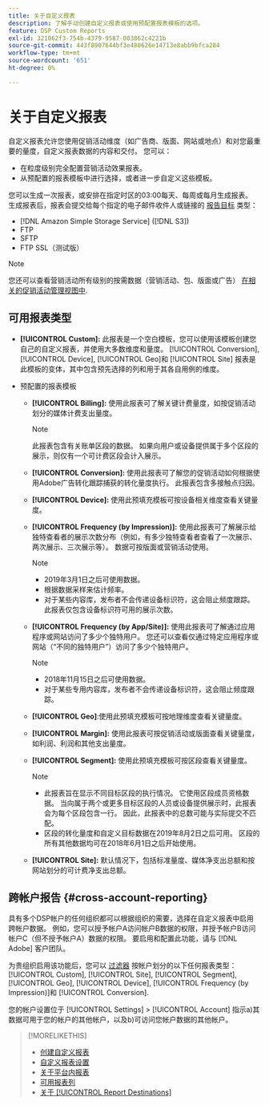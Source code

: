 ```yaml
---
title: 关于自定义报表
description: 了解手动创建自定义报表或使用预配置报表模板的选项。
feature: DSP Custom Reports
exl-id: 321062f3-754b-4379-9587-003862c4221b
source-git-commit: 443f8907644bf3e480626e14713e8abb9bfca284
workflow-type: tm+mt
source-wordcount: '651'
ht-degree: 0%

---
```


# 关于自定义报表

自定义报表允许您使用促销活动维度（如广告商、版面、网站或地点）和对您最重要的量度，自定义报表数据的内容和交付。 您可以：

* 在粒度级别完全配置营销活动效果报表。
* 从预配置的报表模板中进行选择，或者进一步自定义这些模板。

您可以生成一次报表，或安排在指定时区的03:00每天、每周或每月生成报表。 生成报表后，报表会提交给每个指定的电子邮件收件人或链接的 [报告目标](/help/dsp/reports/report-destinations/report-destination-about.md) 类型：

* [!DNL Amazon Simple Storage Service] ([!DNL S3])
* FTP
* SFTP
* FTP SSL（测试版）

>[!NOTE]
>
>您还可以查看营销活动所有级别的按需数据（营销活动、包、版面或广告） [在相关的促销活动管理视图中](/help/dsp/campaign-management/reports/campaign-reports-about.md).

## 可用报表类型

* **[!UICONTROL Custom]:** 此报表是一个空白模板，您可以使用该模板创建您自己的自定义报表，并使用大多数维度和量度。 [!UICONTROL Conversion], [!UICONTROL Device], [!UICONTROL Geo]和 [!UICONTROL Site] 报表是此模板的变体，其中包含预先选择的列和用于其各自用例的维度。

* 预配置的报表模板

   * **[!UICONTROL Billing]:** 使用此报表可了解关键计费量度，如按促销活动划分的媒体计费支出量度。

      >[!NOTE]
      >
      >此报表包含有关账单区段的数据。 如果向用户或设备提供属于多个区段的展示，则仅有一个可计费区段会计入展示。

   * **[!UICONTROL Conversion]:** 使用此报表可了解您的促销活动如何根据使用Adobe广告转化跟踪捕获的转化量度执行。 此报表包含多接触点归因。

   * **[!UICONTROL Device]:** 使用此预填充模板可按设备相关维度查看关键量度。

   * **[!UICONTROL Frequency (by Impression)]:** 使用此报表可了解展示给独特查看者的展示次数分布（例如，有多少独特查看者查看了一次展示、两次展示、三次展示等）。 数据可按版面或营销活动使用。

      >[!NOTE]
      >
      >* 2019年3月1日之后可使用数据。
      >* 根据数据采样来估计频率。
      >* 对于某些内容库，发布者不会传递设备标识符，这会阻止频度跟踪。 此报表仅包含设备标识符可用的展示次数。


   * **[!UICONTROL Frequency (by App/Site)]:** 使用此报表可了解通过应用程序或网站访问了多少个独特用户。 您还可以查看仅通过特定应用程序或网站（“不同的独特用户”）访问了多少个独特用户。

      >[!NOTE]
      >
      >* 2018年11月15日之后可使用数据。
      >* 对于某些专用内容库，发布者不会传递设备标识符，这会阻止频度跟踪。


   * **[!UICONTROL Geo]**:使用此预填充模板可按地理维度查看关键量度。

   * **[!UICONTROL Margin]:** 使用此报表可按促销活动或版面查看关键量度，如利润、利润和其他支出量度。

   * **[!UICONTROL Segment]:** 使用此预填充模板可按区段查看关键量度。

      >[!NOTE]
      >
      >* 此报表旨在显示不同目标区段的执行情况。 它使用区段成员资格数据。 当向属于两个或更多目标区段的人员或设备提供展示时，此报表会为每个区段包含一行。 因此，此报表中的总数可能与实际提交不匹配。
      >* 区段的转化量度和自定义目标数据在2019年8月2日之后可用。 区段的所有其他数据均可在2018年6月1日之后开始使用。


   * **[!UICONTROL Site]:** 默认情况下，包括标准量度、媒体净支出总额和按网站划分的可计费净支出总额。

## 跨帐户报告 {#cross-account-reporting}

具有多个DSP帐户的任何组织都可以根据组织的需要，选择在自定义报表中启用跨帐户数据。 例如，您可以授予帐户A访问帐户B数据的权限，并授予帐户B访问帐户C（但不授予帐户A）数据的权限。 要启用和配置此功能，请与 [!DNL Adobe] 客户团队。

为贵组织启用该功能后，您可以 [过滤器](report-settings.md) 按帐户划分的以下任何报表类型：  [!UICONTROL Custom], [!UICONTROL Site], [!UICONTROL Segment], [!UICONTROL Geo], [!UICONTROL Device], [!UICONTROL Frequency (by Impression)]和 [!UICONTROL Conversion].

您的帐户设置位于 [!UICONTROL Settings] > [!UICONTROL Account] 指示a)其数据可用于您的帐户的其他帐户，以及b)可访问您帐户数据的其他帐户。

>[!MORELIKETHIS]
>
>* [创建自定义报表](/help/dsp/reports/report-create.md)
>* [自定义报表设置](/help/dsp/reports/report-settings.md)
>* [关于平台内报表](/help/dsp/campaign-management/reports/campaign-reports-about.md)
>* [可用报表列](/help/dsp/reports/report-columns.md)
>* [关于 [!UICONTROL Report Destinations]](/help/dsp/reports/report-destinations/report-destination-about.md)

